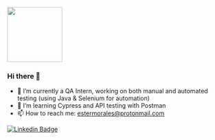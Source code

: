 <img src="https://i.imgur.com/CYS7Q1x.gif" width="128px">

### Hi there 👋

- 🔭 I’m currently a QA Intern, working on both manual and automated testing (using Java & Selenium for automation)
- 🌱 I’m learning Cypress and API testing with Postman
- 📫 How to reach me: [estermorales@protonmail.com](mailto:estermorales@protonmail.com)

 [![Linkedin Badge](https://img.shields.io/badge/-LinkedIn-blue?style=flat-square&logo=Linkedin&logoColor=white&link=https://www.linkedin.com/in/estermmorales)](https://www.linkedin.com/in/estermmorales)
 
<!--
**estermmorales/estermmorales** is a ✨ _special_ ✨ repository because its `README.md` (this file) appears on your GitHub profile.

Here are some ideas to get you started:

- 🔭 I’m currently working on ...
- 🌱 I’m currently learning ...
- 👯 I’m looking to collaborate on ...
- 🤔 I’m looking for help with ...
- 💬 Ask me about ...
- 📫 How to reach me: ...
- 😄 Pronouns: ...
- ⚡ Fun fact: ...
-->
